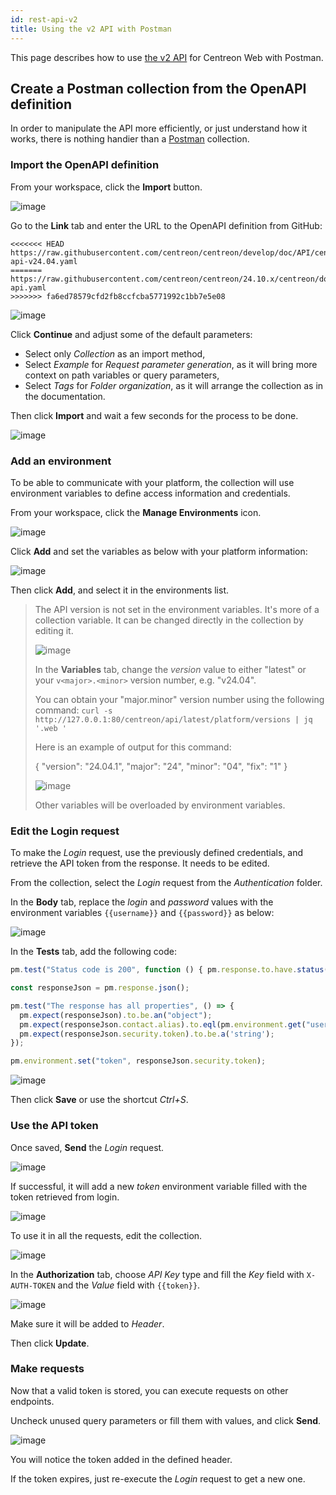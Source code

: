 ```yaml
---
id: rest-api-v2
title: Using the v2 API with Postman
---
```


This page describes how to use [the v2 API](https://docs-api.centreon.com/api/centreon-web/24.04/) for Centreon Web with Postman.

## Create a Postman collection from the OpenAPI definition

In order to manipulate the API more efficiently, or just understand how it works,
there is nothing handier than a [Postman](https://learning.postman.com/docs/getting-started/introduction/)
collection.

### Import the OpenAPI definition

From your workspace, click the **Import** button.

![image](../assets/api/postman-import.png)

Go to the **Link** tab and enter the URL to the OpenAPI definition from GitHub:

```text
<<<<<<< HEAD
https://raw.githubusercontent.com/centreon/centreon/develop/doc/API/centreon-api-v24.04.yaml
=======
https://raw.githubusercontent.com/centreon/centreon/24.10.x/centreon/doc/API/centreon-api.yaml
>>>>>>> fa6ed78579cfd2fb8ccfcba5771992c1bb7e5e08
```

![image](../assets/api/postman-import-link.png)

Click **Continue** and adjust some of the default parameters:

- Select only *Collection* as an import method,
- Select *Example* for *Request parameter generation*, as it will bring more
  context on path variables or query parameters,
- Select *Tags* for *Folder organization*, as it will arrange the collection
  as in the documentation.

Then click **Import** and wait a few seconds for the process to be done.

![image](../assets/api/postman-import-feedback.png)

### Add an environment

To be able to communicate with your platform, the collection will use
environment variables to define access information and credentials.

From your workspace, click the **Manage Environments** icon.

![image](../assets/api/postman-environment.png)

Click **Add** and set the variables as below with your platform information:

![image](../assets/api/postman-environment-add.png)

Then click **Add**, and select it in the environments list.

> The API version is not set in the environment variables. It's more of a
> collection variable. It can be changed directly in the collection by editing
> it.
>
> ![image](../assets/api/postman-collection-edit.png)
>
> In the **Variables** tab, change the *version* value to either
> "latest" or your `v<major>.<minor>` version number, e.g. "v24.04".
>
> You can obtain your "major.minor" version number using the following command:
> `curl -s http://127.0.0.1:80/centreon/api/latest/platform/versions | jq '.web '`
>
> Here is an example of output for this command:
>
> {
>   "version": "24.04.1",
>   "major": "24",
>   "minor": "04",
>   "fix": "1"
> }
>
> ![image](../assets/api/postman-collection-variables.png)
>
> Other variables will be overloaded by environment variables.

### Edit the Login request

To make the *Login* request, use the previously defined credentials, and retrieve
the API token from the response. It needs to be edited.

From the collection, select the *Login* request from the *Authentication*
folder.

In the **Body** tab, replace the *login* and *password* values with the environment
variables `{{username}}` and `{{password}}` as below:

![image](../assets/api/postman-login-body.png)

In the **Tests** tab, add the following code:

```javascript
pm.test("Status code is 200", function () { pm.response.to.have.status(200); });

const responseJson = pm.response.json();

pm.test("The response has all properties", () => {
  pm.expect(responseJson).to.be.an("object");
  pm.expect(responseJson.contact.alias).to.eql(pm.environment.get("username"));
  pm.expect(responseJson.security.token).to.be.a('string');
});

pm.environment.set("token", responseJson.security.token);
```

![image](../assets/api/postman-login-test.png)

Then click **Save** or use the shortcut *Ctrl+S*.

### Use the API token

Once saved, **Send** the *Login* request.

![image](../assets/api/postman-login-response.png)

If successful, it will add a new *token* environment variable filled with the
token retrieved from login.

![image](../assets/api/postman-environment-view.png)

To use it in all the requests, edit the collection.

![image](../assets/api/postman-collection-edit.png)

In the **Authorization** tab, choose *API Key* type and fill the *Key* field
with `X-AUTH-TOKEN` and the *Value* field with `{{token}}`.

![image](../assets/api/postman-collection-edit-authorization.png)

Make sure it will be added to *Header*.

Then click **Update**.

### Make requests

Now that a valid token is stored, you can execute requests on other endpoints.

Uncheck unused query parameters or fill them with values, and click **Send**.

![image](../assets/api/postman-hosts-list-console.png)

You will notice the token added in the defined header.

If the token expires, just re-execute the *Login* request to get a new one.
